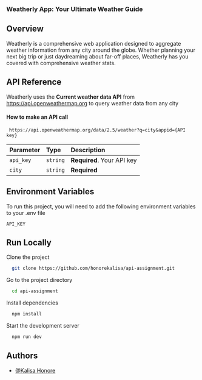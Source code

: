 ### Weatherly App: Your Ultimate Weather Guide

## Overview

Weatherly is a comprehensive web application designed to aggregate weather information from any city around the globe. Whether planning your next big trip or just daydreaming about far-off places, Weatherly has you covered with comprehensive weather stats.


## API Reference
Weatherly uses the **Current weather data API** from https://api.openweathermap.org to query weather data from any city

#### How to make an API call

```http
 https://api.openweathermap.org/data/2.5/weather?q=city&appid={API key}
```

| Parameter | Type     | Description                |
| :-------- | :------- | :------------------------- |
| `api_key` | `string` | **Required**. Your API key | 
`city` | `string` | **Required** |


## Environment Variables

To run this project, you will need to add the following environment variables to your .env file

`API_KEY`




## Run Locally

Clone the project

```bash
  git clone https://github.com/honorekalisa/api-assignment.git
```

Go to the project directory

```bash
  cd api-assignment
```

Install dependencies

```bash
  npm install
```

Start the development server

```bash
  npm run dev
```


## Authors

- [@Kalisa Honore](https://github.com/honorekalisa)
